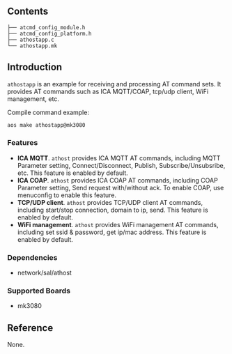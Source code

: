 ## Contents

```shell
├── atcmd_config_module.h
├── atcmd_config_platform.h
├── athostapp.c
└── athostapp.mk
```

## Introduction

`athostapp` is an example for receiving and processing AT command sets. It provides AT commands such as ICA MQTT/COAP, tcp/udp client, WiFi management, etc.

Compile command example:

```sh
aos make athostapp@mk3080
```

### Features

- **ICA MQTT**.  `athost` provides ICA MQTT AT commands, including MQTT Parameter setting, Connect/Disconnect, Publish, Subscribe/Unsubsribe, etc. This feature is enabled by default.
- **ICA COAP**.  `athost` provides ICA COAP AT commands, including  COAP Parameter setting, Send request with/without ack. To enable COAP, use menuconfig to enable this feature.
- **TCP/UDP client**. `athost` provides TCP/UDP client AT commands, including start/stop connection, domain to ip, send. This feature is enabled by default.
- **WiFi management**. `athost` provides WiFi management AT commands, including set ssid & password, get ip/mac address. This feature is enabled by default.

### Dependencies

- network/sal/athost

### Supported Boards

- mk3080

## Reference

None.
